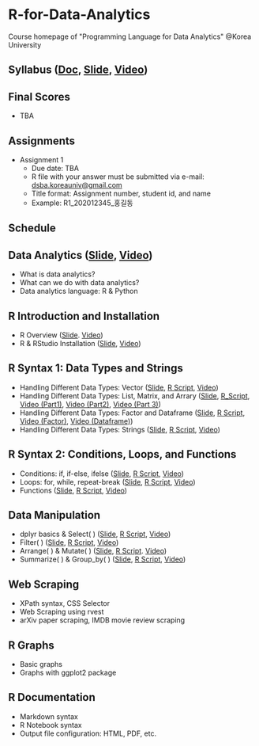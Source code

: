 # R-for-Data-Analytics
Course homepage of "Programming Language for Data Analytics" @Korea University

## Syllabus ([Doc](https://www.dropbox.com/s/yvkkudu3c54e9fg/2020_2_Programming%20Language%20for%20Data%20Analytics.pdf?dl=0), [Slide](https://github.com/pilsung-kang/R-for-Data-Analytics/blob/master/00_Syllabus.pdf), [Video]())

## Final Scores
* TBA

## Assignments
* Assignment 1
   * Due date: TBA
   * R file with your answer must be submitted via e-mail: dsba.koreauniv@gmail.com
   * Title format: Assignment number, student id, and name
   * Example: R1_202012345_홍길동

## Schedule
## Data Analytics ([Slide](https://github.com/pilsung-kang/R-for-Data-Analytics/blob/master/01%20Data%20Analytics/01_Data%20Analytics.pdf), [Video](https://www.youtube.com/watch?v=xRZc_ep-HwY&list=PLetSlH8YjIfVIrfhwuss_tDCgD5_ug_dy&index=2))
* What is data analytics?
* What can we do with data analytics?
* Data analytics language: R & Python
  
## R Introduction and Installation
* R Overview ([Slide](https://github.com/pilsung-kang/R-for-Data-Analytics/blob/master/02%20R%20Introduction%20and%20Installation/02_1_R%20Overview.pdf). [Video](https://www.youtube.com/watch?v=sqqz7S7fwAg&list=PLetSlH8YjIfVIrfhwuss_tDCgD5_ug_dy&index=3))
* R & RStudio Installation ([Slide](https://github.com/pilsung-kang/R-for-Data-Analytics/blob/master/02%20R%20Introduction%20and%20Installation/02_2_R%20and%20RStudio%20Installation.pdf), [Video](https://www.youtube.com/watch?v=OoUUVsjtX_g&list=PLetSlH8YjIfVIrfhwuss_tDCgD5_ug_dy))
  
## R Syntax 1: Data Types and Strings 
* Handling Different Data Types: Vector ([Slide](https://github.com/pilsung-kang/R-for-Data-Analytics/blob/master/03%20R%20Syntax%201%20(Data%20Typs%20and%20Strings)/03_1_R%20Syntax%201_Data%20Types%20and%20Vector.pdf), [R Script](https://github.com/pilsung-kang/R-for-Data-Analytics/blob/master/03%20R%20Syntax%201%20(Data%20Typs%20and%20Strings)/03_1_Vector.R), [Video](https://www.youtube.com/watch?v=Xpqhb1zyZmI&list=PLetSlH8YjIfVIrfhwuss_tDCgD5_ug_dy&index=7))
* Handling Different Data Types: List, Matrix, and Arrary ([Slide](https://github.com/pilsung-kang/R-for-Data-Analytics/blob/master/03%20R%20Syntax%201%20(Data%20Typs%20and%20Strings)/03_2_List_Matrix_Array.pdf), [R_Script](https://github.com/pilsung-kang/R-for-Data-Analytics/blob/master/03%20R%20Syntax%201%20(Data%20Typs%20and%20Strings)/03_2_List_Matrix_Array.R), [Video (Part1)](https://www.youtube.com/watch?v=nd1ZeRBxJs8&list=PLetSlH8YjIfVIrfhwuss_tDCgD5_ug_dy&index=9), [Video (Part2)](https://www.youtube.com/watch?v=1yDrldS34Ts&list=PLetSlH8YjIfVIrfhwuss_tDCgD5_ug_dy&index=9), [Video (Part 3)](https://www.youtube.com/watch?v=gMyv7053e4A&list=PLetSlH8YjIfVIrfhwuss_tDCgD5_ug_dy&index=10))
* Handling Different Data Types: Factor and Dataframe ([Slide](https://github.com/pilsung-kang/R-for-Data-Analytics/blob/master/03%20R%20Syntax%201%20(Data%20Typs%20and%20Strings)/03_3_Factor%20and%20Dataframe.pdf), [R Script](https://github.com/pilsung-kang/R-for-Data-Analytics/blob/master/03%20R%20Syntax%201%20(Data%20Typs%20and%20Strings)/03_3_Factor%20and%20Dataframe.R), [Video (Factor)](https://www.youtube.com/watch?v=JVZAtUEw5MQ&list=PLetSlH8YjIfVIrfhwuss_tDCgD5_ug_dy&index=11), [Video (Dataframe)](https://www.youtube.com/watch?v=Dhj_lFr7XVI&list=PLetSlH8YjIfVIrfhwuss_tDCgD5_ug_dy&index=12))
* Handling Different Data Types: Strings ([Slide](https://github.com/pilsung-kang/R-for-Data-Analytics/blob/master/03%20R%20Syntax%201%20(Data%20Typs%20and%20Strings)/03_4_Strings.pdf), [R Script](https://github.com/pilsung-kang/R-for-Data-Analytics/blob/master/03%20R%20Syntax%201%20(Data%20Typs%20and%20Strings)/03_4_Strings.R), [Video](https://www.youtube.com/watch?v=GamcbxlxjyY&list=PLetSlH8YjIfVIrfhwuss_tDCgD5_ug_dy&index=13))

## R Syntax 2: Conditions, Loops, and Functions
* Conditions: if, if-else, ifelse ([Slide](https://github.com/pilsung-kang/R-for-Data-Analytics/blob/master/04%20R%20Syntax%202%20(Conditions%20Loops%20and%20Functions)/04-1_R%20Syntax_Conditions.pdf), [R Script](https://github.com/pilsung-kang/R-for-Data-Analytics/blob/master/04%20R%20Syntax%202%20(Conditions%20Loops%20and%20Functions)/04-1_R%20Syntax_Conditions.pdf), [Video](https://www.youtube.com/watch?v=WZGqYT9ac4A&list=PLetSlH8YjIfVIrfhwuss_tDCgD5_ug_dy&index=14))
* Loops: for, while, repeat-break ([Slide](https://github.com/pilsung-kang/R-for-Data-Analytics/blob/master/04%20R%20Syntax%202%20(Conditions%20Loops%20and%20Functions)/04-2_R%20Syntax_Loops.pdf), [R Script](https://github.com/pilsung-kang/R-for-Data-Analytics/blob/master/04%20R%20Syntax%202%20(Conditions%20Loops%20and%20Functions)/04-2_R%20Syntax_Loops.R), [Video](https://www.youtube.com/watch?v=-nrPG2qwALM&list=PLetSlH8YjIfVIrfhwuss_tDCgD5_ug_dy&index=15))
* Functions ([Slide](https://github.com/pilsung-kang/R-for-Data-Analytics/blob/master/04%20R%20Syntax%202%20(Conditions%20Loops%20and%20Functions)/04-3_R%20Syntax_Functions.pdf), [R Script](https://github.com/pilsung-kang/R-for-Data-Analytics/blob/master/04%20R%20Syntax%202%20(Conditions%20Loops%20and%20Functions)/04-3_R%20Syntax_Functions.R), [Video](https://www.youtube.com/watch?v=6qbwcuSVu2U&list=PLetSlH8YjIfVIrfhwuss_tDCgD5_ug_dy&index=16))

## Data Manipulation
* dplyr basics & Select( ) ([Slide](https://github.com/pilsung-kang/R-for-Data-Analytics/blob/master/05%20Data%20Manipulation/05-1_Data%20Manipulation_Select.pdf), [R Script](https://github.com/pilsung-kang/R-for-Data-Analytics/blob/master/05%20Data%20Manipulation/05-1_Data%20Manipulation_Select.R), [Video](https://www.youtube.com/watch?v=r7lKku9T7dY&list=PLetSlH8YjIfVIrfhwuss_tDCgD5_ug_dy&index=15))
* Filter( ) ([Slide](https://github.com/pilsung-kang/R-for-Data-Analytics/blob/master/05%20Data%20Manipulation/05-2_Data%20Manipulation_Filter.pdf), [R Script](https://github.com/pilsung-kang/R-for-Data-Analytics/blob/master/05%20Data%20Manipulation/05-2_Data%20Manipulation_Filter.R), [Video](https://www.youtube.com/watch?v=jUeS31_dVHY&list=PLetSlH8YjIfVIrfhwuss_tDCgD5_ug_dy&index=16))
* Arrange( ) & Mutate( ) ([Slide](https://github.com/pilsung-kang/R-for-Data-Analytics/blob/master/05%20Data%20Manipulation/05-3_Data%20Manipulation_Arrange_Mutate.pdf), [R Script](https://github.com/pilsung-kang/R-for-Data-Analytics/blob/master/05%20Data%20Manipulation/05-3_Data%20Manipulation_Arrange_Mutate.R). [Video](https://www.youtube.com/watch?v=ZCAb0Sx0H0A&list=PLetSlH8YjIfVIrfhwuss_tDCgD5_ug_dy&index=17))
* Summarize( ) & Group_by( ) ([Slide](https://github.com/pilsung-kang/R-for-Data-Analytics/blob/master/05%20Data%20Manipulation/05-4_Data%20Manipulation_Summarize_Groupby.pdf
), [R Script](https://github.com/pilsung-kang/R-for-Data-Analytics/blob/master/05%20Data%20Manipulation/05-4_Data%20Manipulation_Summarize_Groupby.R), [Video](https://www.youtube.com/watch?v=L_iMYFNITME&list=PLetSlH8YjIfVIrfhwuss_tDCgD5_ug_dy&index=18))

## Web Scraping
* XPath syntax, CSS Selector
* Web Scraping using rvest
* arXiv paper scraping, IMDB movie review scraping

## R Graphs
* Basic graphs
* Graphs with ggplot2 package

## R Documentation
* Markdown syntax
* R Notebook syntax
* Output file configuration: HTML, PDF, etc.


